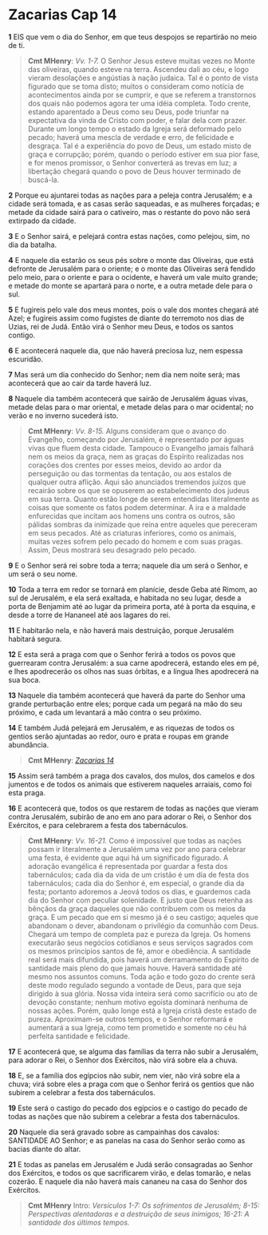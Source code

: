 # Zacarias Cap 14

**1** 	EIS que vem o dia do Senhor, em que teus despojos se repartirão no meio de ti.

> **Cmt MHenry**: *Vv. 1-7.* O Senhor Jesus esteve muitas vezes no Monte das oliveiras, quando esteve na terra. Ascendeu dali ao céu, e logo vieram desolações e angústias à nação judaica. Tal é o ponto de vista figurado que se toma disto; muitos o consideram como notícia de acontecimentos ainda por se cumprir, e que se referem a transtornos dos quais não podemos agora ter uma idéia completa. Todo crente, estando aparentado a Deus como seu Deus, pode triunfar na expectativa da vinda de Cristo com poder, e falar dela com prazer. Durante um longo tempo o estado da Igreja será deformado pelo pecado; haverá uma mescla de verdade e erro, de felicidade e desgraça. Tal é a experiência do povo de Deus, um estado misto de graça e corrupção; porém, quando o período estiver em sua pior fase, e for menos promissor, o Senhor converterá as trevas em luz; a libertação chegará quando o povo de Deus houver terminado de buscá-la.

**2** 	Porque eu ajuntarei todas as nações para a peleja contra Jerusalém; e a cidade será tomada, e as casas serão saqueadas, e as mulheres forçadas; e metade da cidade sairá para o cativeiro, mas o restante do povo não será extirpado da cidade.

**3** 	E o Senhor sairá, e pelejará contra estas nações, como pelejou, sim, no dia da batalha.

**4** 	E naquele dia estarão os seus pés sobre o monte das Oliveiras, que está defronte de Jerusalém para o oriente; e o monte das Oliveiras será fendido pelo meio, para o oriente e para o ocidente, e haverá um vale muito grande; e metade do monte se apartará para o norte, e a outra metade dele para o sul.

**5** 	E fugireis pelo vale dos meus montes, pois o vale dos montes chegará até Azel; e fugireis assim como fugistes de diante do terremoto nos dias de Uzias, rei de Judá. Então virá o Senhor meu Deus, e todos os santos contigo.

**6** 	E acontecerá naquele dia, que não haverá preciosa luz, nem espessa escuridão.

**7** 	Mas será um dia conhecido do Senhor; nem dia nem noite será; mas acontecerá que ao cair da tarde haverá luz.

**8** 	Naquele dia também acontecerá que sairão de Jerusalém águas vivas, metade delas para o mar oriental, e metade delas para o mar ocidental; no verão e no inverno sucederá isto.

> **Cmt MHenry**: *Vv. 8-15.* Alguns consideram que o avanço do Evangelho, começando por Jerusalém, é representado por águas vivas que fluem desta cidade. Tampouco o Evangelho jamais falhará nem os meios da graça, nem as graças do Espírito realizadas nos corações dos crentes por esses meios, devido ao ardor da perseguição ou das tormentas da tentação, ou aos estalos de qualquer outra aflição. Aqui são anunciados tremendos juízos que recairão sobre os que se opuserem ao estabelecimento dos judeus em sua terra. Quanto estão longe de serem entendidas literalmente as coisas que somente os fatos podem determinar. A ira e a maldade enfurecidas que incitam aos homens uns contra os outros, são pálidas sombras da inimizade que reina entre aqueles que pereceram em seus pecados. Até as criaturas inferiores, como os animais, muitas vezes sofrem pelo pecado do homem e com suas pragas. Assim, Deus mostrará seu desagrado pelo pecado.

**9** 	E o Senhor será rei sobre toda a terra; naquele dia um será o Senhor, e um será o seu nome.

**10** 	Toda a terra em redor se tornará em planície, desde Geba até Rimom, ao sul de Jerusalém, e ela será exaltada, e habitada no seu lugar, desde a porta de Benjamim até ao lugar da primeira porta, até à porta da esquina, e desde a torre de Hananeel até aos lagares do rei.

**11** 	E habitarão nela, e não haverá mais destruição, porque Jerusalém habitará segura.

**12** 	E esta será a praga com que o Senhor ferirá a todos os povos que guerrearam contra Jerusalém: a sua carne apodrecerá, estando eles em pé, e lhes apodrecerão os olhos nas suas órbitas, e a língua lhes apodrecerá na sua boca.

**13** 	Naquele dia também acontecerá que haverá da parte do Senhor uma grande perturbação entre eles; porque cada um pegará na mão do seu próximo, e cada um levantará a mão contra o seu próximo.

**14** 	E também Judá pelejará em Jerusalém, e as riquezas de todos os gentios serão ajuntadas ao redor, ouro e prata e roupas em grande abundância.

> **Cmt MHenry**: *[Zacarias 14](../38A-Zc/14.md#0)*

**15** 	Assim será também a praga dos cavalos, dos mulos, dos camelos e dos jumentos e de todos os animais que estiverem naqueles arraiais, como foi esta praga.

**16** 	E acontecerá que, todos os que restarem de todas as nações que vieram contra Jerusalém, subirão de ano em ano para adorar o Rei, o Senhor dos Exércitos, e para celebrarem a festa dos tabernáculos.

> **Cmt MHenry**: *Vv. 16-21.* Como é impossível que todas as nações possam ir literalmente a Jerusalém uma vez por ano para celebrar uma festa, é evidente que aqui há um significado figurado. A adoração evangélica é representada por guardar a festa dos tabernáculos; cada dia da vida de um cristão é um dia de festa dos tabernáculos; cada dia do Senhor é, em especial, o grande dia da festa; portanto adoremos a Jeová todos os dias, e guardemos cada dia do Senhor com peculiar solenidade. E justo que Deus retenha as bênçãos da graça daqueles que não contribuem com os meios da graça. E um pecado que em si mesmo já é o seu castigo; aqueles que abandonam o dever, abandonam o privilégio da comunhão com Deus. Chegará um tempo de completa paz e pureza da Igreja. Os homens executarão seus negócios cotidianos e seus serviços sagrados com os mesmos princípios santos de fé, amor e obediência. A santidade real será mais difundida, pois haverá um derramamento do Espírito de santidade mais pleno do que jamais houve. Haverá santidade até mesmo nos assuntos comuns. Toda ação e todo gozo do crente será deste modo regulado segundo a vontade de Deus, para que seja dirigido à sua glória. Nossa vida inteira será como sacrifício ou ato de devoção constante; nenhum motivo egoísta dominará nenhuma de nossas ações. Porém, quão longe está a Igreja cristã deste estado de pureza. Aproximam-se outros tempos, e o Senhor reformará e aumentará a sua Igreja, como tem prometido e somente no céu há perfeita santidade e felicidade.

**17** 	E acontecerá que, se alguma das famílias da terra não subir a Jerusalém, para adorar o Rei, o Senhor dos Exércitos, não virá sobre ela a chuva.

**18** 	E, se a família dos egípcios não subir, nem vier, não virá sobre ela a chuva; virá sobre eles a praga com que o Senhor ferirá os gentios que não subirem a celebrar a festa dos tabernáculos.

**19** 	Este será o castigo do pecado dos egípcios e o castigo do pecado de todas as nações que não subirem a celebrar a festa dos tabernáculos.

**20** 	Naquele dia será gravado sobre as campainhas dos cavalos: SANTIDADE AO Senhor; e as panelas na casa do Senhor serão como as bacias diante do altar.

**21** 	E todas as panelas em Jerusalém e Judá serão consagradas ao Senhor dos Exércitos, e todos os que sacrificarem virão, e delas tomarão, e nelas cozerão. E naquele dia não haverá mais cananeu na casa do Senhor dos Exércitos.


> **Cmt MHenry** Intro: *Versículos 1-7: Os sofrimentos de Jerusalém; 8-15: Perspectivas alentadoras e a destruição de seus inimigos; 16-21: A santidade dos últimos tempos.*